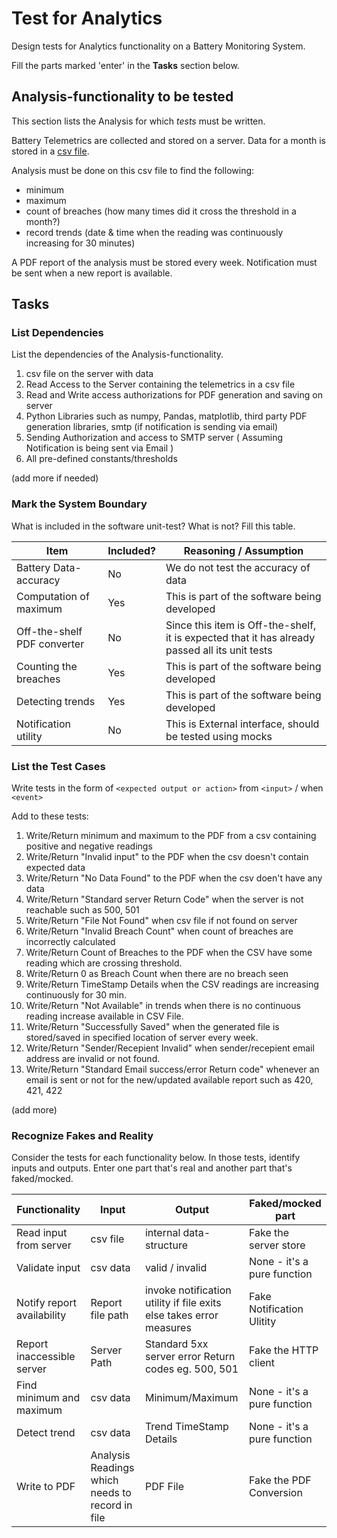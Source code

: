 # Test for Analytics

Design tests for Analytics functionality on a Battery Monitoring System.

Fill the parts marked 'enter' in the **Tasks** section below.

## Analysis-functionality to be tested

This section lists the Analysis for which _tests_ must be written.

Battery Telemetrics are collected and stored on a server.
Data for a month is stored in a [csv file](https://en.wikipedia.org/wiki/Comma-separated_values).

Analysis must be done on this csv file to find the following:
- minimum
- maximum
- count of breaches (how many times did it cross the threshold in a month?)
- record trends (date & time when the reading was continuously increasing for 30 minutes)

A PDF report of the analysis must be stored every week.
Notification must be sent when a new report is available.

## Tasks

### List Dependencies

List the dependencies of the Analysis-functionality.

1. csv file on the server with data
2. Read Access to the Server containing the telemetrics in a csv file
3. Read and Write access authorizations for PDF generation and saving on server 
4. Python Libraries such as numpy, Pandas, matplotlib, third party PDF generation libraries, smtp (if notification is sending via email)
5. Sending Authorization and access to SMTP server ( Assuming Notification is being sent via Email )
6. All pre-defined constants/thresholds

(add more if needed)

### Mark the System Boundary

What is included in the software unit-test? What is not? Fill this table.

| Item                      | Included?     | Reasoning / Assumption
|---------------------------|---------------|---
Battery Data-accuracy       | No            | We do not test the accuracy of data
Computation of maximum      | Yes           | This is part of the software being developed
Off-the-shelf PDF converter | No            | Since this item is Off-the-shelf, it is expected that it has already passed all its unit tests 
Counting the breaches       | Yes           | This is part of the software being developed
Detecting trends            | Yes           | This is part of the software being developed
Notification utility        | No            | This is External interface, should be tested using mocks

### List the Test Cases

Write tests in the form of `<expected output or action>` from `<input>` / when `<event>`

Add to these tests:

1. Write/Return minimum and maximum to the PDF from a csv containing positive and negative readings
2. Write/Return "Invalid input" to the PDF when the csv doesn't contain expected data
3. Write/Return "No Data Found" to the PDF when the csv doen't have any data
4. Write/Return "Standard server Return Code" when the server is not reachable such as 500, 501
5. Write/Return "File Not Found" when csv file if not found on server
6. Write/Return "Invalid Breach Count" when count of breaches are incorrectly calculated
7. Write/Return Count of Breaches to the PDF when the CSV have some reading which are crossing threshold.
8. Write/Return 0 as Breach Count when there are no breach seen
9. Write/Return TimeStamp Details when the CSV readings are increasing continuously for 30 min.
10. Write/Return "Not Available" in trends when there is no continuous reading increase available in CSV File.
11. Write/Return "Successfully Saved" when the generated file is stored/saved in specified location of server every week.
12. Write/Return "Sender/Recepient Invalid" when sender/recepient email address are invalid or not found. 
13. Write/Return "Standard Email success/error Return code" whenever an email is sent or not for the new/updated available report such as 420, 421, 422

(add more)

### Recognize Fakes and Reality

Consider the tests for each functionality below.
In those tests, identify inputs and outputs.
Enter one part that's real and another part that's faked/mocked.

| Functionality            | Input        | Output                      | Faked/mocked part
|--------------------------|--------------|-----------------------------|---
Read input from server     | csv file     | internal data-structure     | Fake the server store
Validate input             | csv data     | valid / invalid             | None - it's a pure function
Notify report availability | Report file path | invoke notification utility if file exits else takes error measures               | Fake Notification Ulitity
Report inaccessible server | Server Path  | Standard 5xx server error Return codes eg. 500, 501                    | Fake the HTTP client
Find minimum and maximum   | csv data     | Minimum/Maximum             | None - it's a pure function
Detect trend               | csv data     | Trend TimeStamp Details     | None - it's a pure function
Write to PDF               | Analysis Readings which needs to record in file     | PDF File                    | Fake the PDF Conversion
